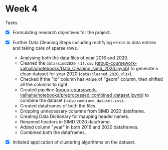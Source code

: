 # Week 4

Tasks
- [X] Formulating research objectives for the project.

- [X]  Further Data Cleaning Steps including rectifying errors in data entries and taking care of sparse rows.
    - Analysing both the data files of year 2016 and 2020.
    - Cleaned the `data/simd2020 (1).csv` ([group-coursework-valhalla/notebooks/Data_Cleaning_simd_2020.ipynb](group-coursework-valhalla/notebooks/Data_Cleaning_simd_2020.ipynb)) to generate a clean dataset for year 2020 (`data/cleaned_2020.xlsx`).
	- Checked if the "id" column has value of "geom" column, then shifted all the columns to right.
    - Created pipeline ([group-coursework-valhalla/notebooks/preprocessed_combined_dataset.ipynb](group-coursework-valhalla/notebooks/preprocessed_combined_dataset.ipynb)) to combine the dataset (`data/combined_dataset.csv`).
	- Created dataframes of both the files.
	- Dropping unnecessary columns from SIMD 2020 dataframe.
	- Creating Data Dictionary for mapping header names.
	- Renamed headers in SIMD 2020 dataframe.
	- Added column "year" in both 2016 and 2020 dataframes.
	- Combined both the dataframes.

- [X] Initiated application of clustering algorithms on the dataset.
